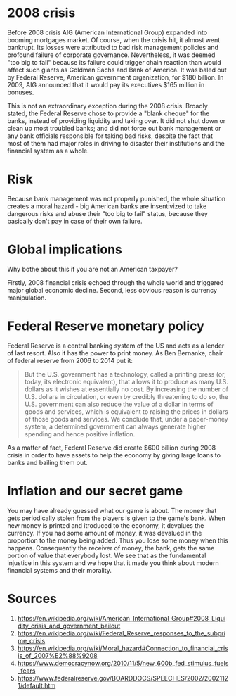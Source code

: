 # 2008 crisis

Before 2008 crisis AIG (American International Group) expanded into booming mortgages market.
Of course, when the crisis hit, it almost went bankrupt.
Its losses were attributed to bad risk management policies and profound failure of corporate governance.
Nevertheless, it was deemed "too big to fail" because its failure could trigger chain reaction than would affect such giants as Goldman Sachs and Bank of America.
It was baled out by Federal Reserve, American government  organization, for $180 billion.
In 2009, AIG announced that it would pay its executives $165 million in bonuses.

This is not an extraordinary exception during the 2008 crisis. Broadly stated, the Federal Reserve chose to provide a "blank cheque" for the banks, instead of providing liquidity and taking over. It did not shut down or clean up most troubled banks; and did not force out bank management or any bank officials responsible for taking bad risks, despite the fact that most of them had major roles in driving to disaster their institutions and the financial system as a whole.

# Risk

Because bank management was not properly punished, the whole situation creates a moral hazard - big American banks are insentivized to take dangerous risks and abuse their "too big to fail" status, because they basically don't pay in case of their own failure.

# Global implications

Why bothe about this if you are not an American taxpayer?

Firstly, 2008 financial crisis echoed through the whole world and triggered major global economic decline. Second, less obvious reason is currency manipulation.

# Federal Reserve monetary policy

Federal Reserve is a central banking system of the US and acts as a lender of last resort. Also it has the power to print money. As Ben Bernanke, chair of federal reserve from 2006 to 2014 put it:

> But the U.S. government has a technology, called a printing press (or, today, its electronic equivalent), that allows it to produce as many U.S. dollars as it wishes at essentially no cost. By increasing the number of U.S. dollars in circulation, or even by credibly threatening to do so, the U.S. government can also reduce the value of a dollar in terms of goods and services, which is equivalent to raising the prices in dollars of those goods and services. We conclude that, under a paper-money system, a determined government can always generate higher spending and hence positive inflation.

As a matter of fact, Federal Reserve did create $600 billion during 2008 crisis in order to have assets to help the economy by giving large loans to banks and bailing them out.

# Inflation and our secret game

You may have already guessed what our game is about. The money that gets periodically stolen from the players is given to the game's bank. When new money is printed and itroduced to the economy, it devalues the currency. If you had some amount of money, it was devalued in the proportion to the money being added. Thus you lose some money when this happens. Consequently the receiver of money, the bank, gets the same portion of value that everybody lost. We see that as the fundamental injustice in this system and we hope that it made you think about modern financial systems and their morality.

# Sources
1. https://en.wikipedia.org/wiki/American_International_Group#2008_Liquidity_crisis_and_government_bailout
2. https://en.wikipedia.org/wiki/Federal_Reserve_responses_to_the_subprime_crisis
3. https://en.wikipedia.org/wiki/Moral_hazard#Connection_to_financial_crisis_of_2007%E2%88%9208
4. https://www.democracynow.org/2010/11/5/new_600b_fed_stimulus_fuels_fears
5. https://www.federalreserve.gov/BOARDDOCS/SPEECHES/2002/20021121/default.htm
